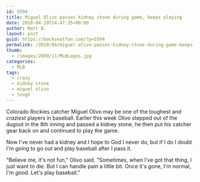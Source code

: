 ```yaml
---
id: 5594
title: Miguel Olivo passes kidney stone during game, keeps playing
date: 2010-04-29T14:47:35+00:00
author: Matt B.
layout: post
guid: https://backseatfan.com/?p=5594
permalink: /2010/04/miguel-olivo-passes-kidney-stone-during-game-keeps-playing/
thumb:
  - /images/2009/11/MLBLogos.jpg
categories:
  - MLB
tags:
  - crazy
  - kidney stone
  - miguel olivo
  - tough
---
```


<div class="entry">
  <p>
    Colorado Rockies catcher Miguel Olivo may be one of the toughest and <em>craziest</em> players in baseball. Earlier this week Olivo stepped out of the dugout in the 8th inning and passed a kidney stone, he then put his catcher gear back on and continued to play the game.
  </p>

  <p>
    Now I've never had a kidney and I hope to God I never do, but if I do I doubt I'm going to go out and play baseball after I pass it.
  </p>

  <p>
    "Believe me, it's not fun," Olivo said. "Sometimes, when I've got that thing, I just want to die. But I can handle pain a little bit. Once it's gone, I'm normal, I'm good. Let's play baseball."
  </p>
</div>
